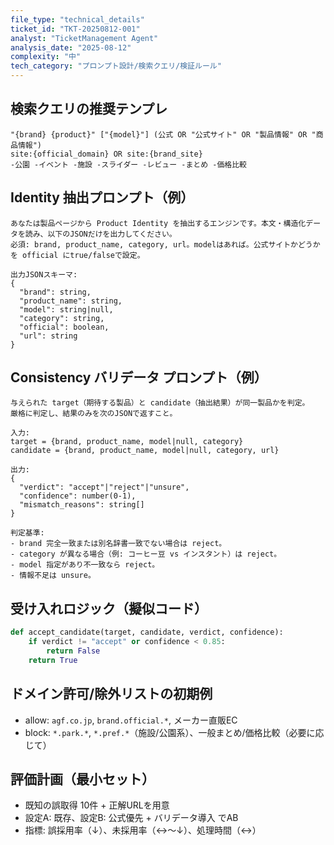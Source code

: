```yaml
---
file_type: "technical_details"
ticket_id: "TKT-20250812-001"
analyst: "TicketManagement Agent"
analysis_date: "2025-08-12"
complexity: "中"
tech_category: "プロンプト設計/検索クエリ/検証ルール"
---
```


## 検索クエリの推奨テンプレ
```text
"{brand} {product}" ["{model}"] (公式 OR "公式サイト" OR "製品情報" OR "商品情報")
site:{official_domain} OR site:{brand_site}
-公園 -イベント -施設 -スライダー -レビュー -まとめ -価格比較
```

## Identity 抽出プロンプト（例）
```text
あなたは製品ページから Product Identity を抽出するエンジンです。本文・構造化データを読み、以下のJSONだけを出力してください。
必須: brand, product_name, category, url。modelはあれば。公式サイトかどうかを official にtrue/falseで設定。

出力JSONスキーマ:
{
  "brand": string,
  "product_name": string,
  "model": string|null,
  "category": string,
  "official": boolean,
  "url": string
}
```

## Consistency バリデータ プロンプト（例）
```text
与えられた target（期待する製品）と candidate（抽出結果）が同一製品かを判定。
厳格に判定し、結果のみを次のJSONで返すこと。

入力:
target = {brand, product_name, model|null, category}
candidate = {brand, product_name, model|null, category, url}

出力:
{
  "verdict": "accept"|"reject"|"unsure",
  "confidence": number(0-1),
  "mismatch_reasons": string[]
}

判定基準:
- brand 完全一致または別名辞書一致でない場合は reject。
- category が異なる場合（例: コーヒー豆 vs インスタント）は reject。
- model 指定があり不一致なら reject。
- 情報不足は unsure。
```

## 受け入れロジック（擬似コード）
```python
def accept_candidate(target, candidate, verdict, confidence):
    if verdict != "accept" or confidence < 0.85:
        return False
    return True
```

## ドメイン許可/除外リストの初期例
- allow: `agf.co.jp`, `brand.official.*`, メーカー直販EC
- block: `*.park.*`, `*.pref.*`（施設/公園系）、一般まとめ/価格比較（必要に応じて）

## 評価計画（最小セット）
- 既知の誤取得 10件 + 正解URLを用意
- 設定A: 既存、設定B: 公式優先 + バリデータ導入 でAB
- 指標: 誤採用率（↓）、未採用率（↔︎〜↓）、処理時間（↔︎）


